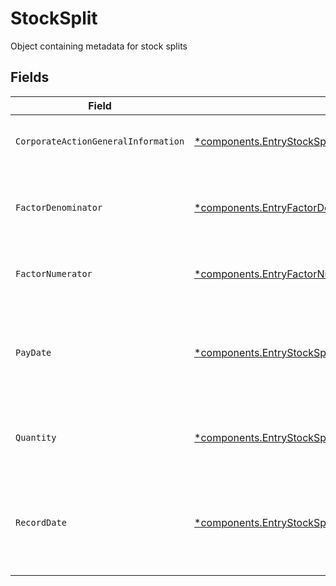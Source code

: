 # StockSplit

Object containing metadata for stock splits


## Fields

| Field                                                                                                                                       | Type                                                                                                                                        | Required                                                                                                                                    | Description                                                                                                                                 | Example                                                                                                                                     |
| ------------------------------------------------------------------------------------------------------------------------------------------- | ------------------------------------------------------------------------------------------------------------------------------------------- | ------------------------------------------------------------------------------------------------------------------------------------------- | ------------------------------------------------------------------------------------------------------------------------------------------- | ------------------------------------------------------------------------------------------------------------------------------------------- |
| `CorporateActionGeneralInformation`                                                                                                         | [*components.EntryStockSplitCorporateActionGeneralInformation](../../models/components/entrystocksplitcorporateactiongeneralinformation.md) | :heavy_minus_sign:                                                                                                                          | Common fields for corporate actions                                                                                                         |                                                                                                                                             |
| `FactorDenominator`                                                                                                                         | [*components.EntryFactorDenominator](../../models/components/entryfactordenominator.md)                                                     | :heavy_minus_sign:                                                                                                                          | The previous rate of the security before the distribution                                                                                   | {<br/>"value": "0.25"<br/>}                                                                                                                 |
| `FactorNumerator`                                                                                                                           | [*components.EntryFactorNumerator](../../models/components/entryfactornumerator.md)                                                         | :heavy_minus_sign:                                                                                                                          | The rate of the security distribution                                                                                                       | {<br/>"value": "0.25"<br/>}                                                                                                                 |
| `PayDate`                                                                                                                                   | [*components.EntryStockSplitPayDate](../../models/components/entrystocksplitpaydate.md)                                                     | :heavy_minus_sign:                                                                                                                          | The anticipated payment date at the depository.                                                                                             | {<br/>"day": 14,<br/>"month": 5,<br/>"year": 2024<br/>}                                                                                     |
| `Quantity`                                                                                                                                  | [*components.EntryStockSplitQuantity](../../models/components/entrystocksplitquantity.md)                                                   | :heavy_minus_sign:                                                                                                                          | Corresponds to the position's trade quantity                                                                                                | {<br/>"value": "0.25"<br/>}                                                                                                                 |
| `RecordDate`                                                                                                                                | [*components.EntryStockSplitRecordDate](../../models/components/entrystocksplitrecorddate.md)                                               | :heavy_minus_sign:                                                                                                                          | The date on which positions are recorded in order to calculate entitlement                                                                  | {<br/>"day": 14,<br/>"month": 5,<br/>"year": 2024<br/>}                                                                                     |